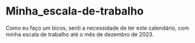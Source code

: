 # Minha_escala-de-trabalho
 Como eu faço um bicos, senti a necessidade de ter este calendário, com minha escala de trabalho até o mês de dezembro de 2023.
